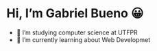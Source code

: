 # Hi, I’m Gabriel Bueno 😀

- 👀 I’m studying computer science at UTFPR
- 🌱 I’m currently learning about Web Developmet


<!---
Gabriel-Bueno32/Gabriel-Bueno32 is a ✨ special ✨ repository because its `README.md` (this file) appears on your GitHub profile.
You can click the Preview link to take a look at your changes.
--->
